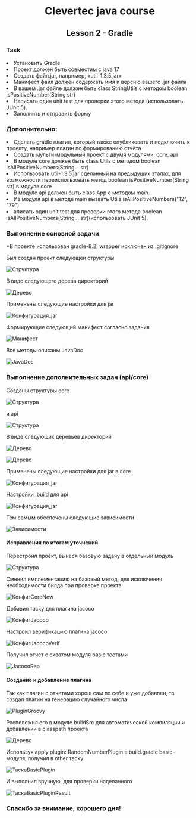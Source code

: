<h1 align="center">Clevertec java course</h1>
<h2 align="center">Lesson 2 - Gradle</h2>

<h3>Task</h3>
<li>Установить Gradle</li>
<li>Проект должен быть совместим с java 17</li>
<li>Создать файл.jar, например, «util-1.3.5.jar»</li>
<li>Манифест файл должен содержать имя и версию вашего .jar файла</li>
<li>В вашем .jar файле должен быть class StringUtils с методом boolean isPositiveNumber(String str)</li>
<li>Написать один unit test для проверки этого метода (использовать JUnit 5).</li>
<li>Заполнить и отправить форму</li>


<h3>Дополнительно:</h3>
<li>Сделать gradle плагин, который также опубликовать и подключить к проекту, например плагин по формированию отчёта</li>
<li>Создать мульти-модульный проект с двумя модулями: core, api</li>
<li>В модуле core должен быть class Utils с методом boolean isAllPositiveNumbers(String… str)</li>
<li>Использовать util-1.3.5.jar сделанный на предыдущих этапах, для возможности переиспользовать метод boolean isPositiveNumber(String str) в модуле core</li>
<li>В модуле api должен быть class App с методом main.</li>
<li>Из модуля api в методе main вызвать Utils.isAllPositiveNumbers("12", "79")</li>
<li>аписать один unit test для проверки этого метода boolean isAllPositiveNumbers(String… str)(использовать JUnit 5).</li>

<h3> Выполнение основной задачи</h3>
<p>*В проекте использован gradle-8.2, wrapper исключен из .gitignore</p>
<p>Был создан проект следующей структуры</p>

![Структура](desc/task_structure.jpg)

<p>В виде следующего дерева директорий</p>

![Дерево](desc/task_tree.jpg)

<p>Применены следующие настройки для jar</p>

![Конфигурация_jar](desc/build_jar_config.jpg)

<p>Формирующие следующий манифест согласно задания</p>

![Манифест](desc/manifest.jpg)

<p>Все методы описаны JavaDoc</p>

![JavaDoc](desc/java_doc.jpg)

<h3> Выполнение дополнительных задач (api/core)</h3>
<p>Созданы структуры core</p>

![Структура](desc/core_structure.jpg)

<p>и api</p>

![Структура](desc/api_structure.jpg)

<p>В виде следующих деревьев директорий</p>

![Дерево](desc/core_tree.jpg)
<p> </p>

![Дерево](desc/api_tree.jpg)

<p>Применены следующие настройки для jar в core</p>

![Конфигурация_jar](desc/core_impl_jar.jpg)

<p>Настройки .build для api</p>

![Конфигурация_jar](desc/api_impl_core.jpg)

<p>Тем самым обеспечены следующие зависимости</p>

![Зависимости](desc/depen_structure.jpg)

<h4>Исправления по итогам уточнений</h4>

<p>Перестроил проект, вынеся базовую задачу в отдельный модуль</p>

![Структура](desc/rebase.jpg)

<p>Сменил имплементацию на базовый метод, для исключения необходимости билда при проверке проекта</p>

![КонфигCoreNew](desc/core_impl_base.jpg)

<p>Добавил таску для плагина jacoco</p>

![КонфигJacoco](desc/jacoco_task.jpg)

<p>Настроил верификацию плагина jacoco</p>

![КонфигJacocoVerif](desc/jacoco_verif_conf.jpg)

<p>Получил отчет с охватом модуля basic тестами</p>

![JacocoRep](desc/jacoco_rep.jpg)

<h4>Создание и добавление плагина</h4>
<p>Так как плагин с отчетами хорош сам по себе и уже добавлен, то создал плагин на генерацию случайного числа</p>

![PluginGroovy](desc/custom_plugin_groovy.jpg)

<p>Расположил его в модуле buildSrc для автоматической компиляции и добавлении в classpath проекта</p>

![Дерево](desc/buildSrc_tree.jpg)

<p>Используя apply plugin: RandomNumberPlugin в build.gradle basic-модуля, получил в other таску</p>

![ТаскаBasicPlugin](desc/basic_plugin_task.jpg)

<p>И выполнил вручную, для проверки наделанного</p>

![ТаскаBasicPluginResult](desc/task_result.jpg)

<h3>Спасибо за внимание, хорошего дня!</h3>
